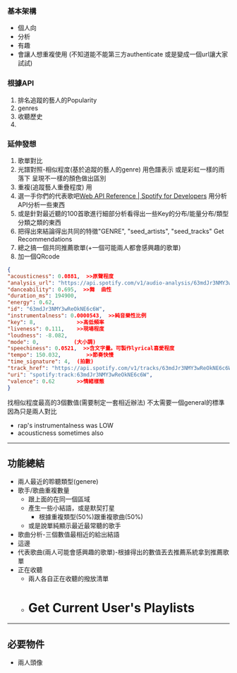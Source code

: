 ### 基本架構
- 個人向
- 分析
- 有趣
- 會讓人想重複使用
(不知道能不能第三方authenticate 或是變成一個url讓大家試試)

### 根據API
1. 排名追蹤的藝人的Popularity
1. genres
2. 收聽歷史
3. 

### 延伸發想
1. 歌單對比
2. 光譜對照-相似程度(基於追蹤的藝人的genre) 用色譜表示 或是彩虹一樣的雨落下 呈現不一樣的顏色做出區別
3. 重複(追蹤藝人重疊程度) 用
4. 選一手你們的代表歌吧[Web API Reference | Spotify for Developers](https://developer.spotify.com/documentation/web-api/reference/get-audio-features)
用分析API分析一些東西
1. 或是針對最近聽的100首歌進行細部分析看得出一些Key的分布/能量分布/類型分類之類的東西
1. 把得出來結論得出共同的特徵"GENRE", "seed_artists", "seed_tracks" Get Recommendations
2. 總之搞一個共同推薦歌單(+一個可能兩人都會感興趣的歌單)
3. 加一個QRcode
```json
{  
"acousticness": 0.0881,  >>原聲程度
"analysis_url": "https://api.spotify.com/v1/audio-analysis/63mdJr3NMY3wReOkNE6c6W",  
"danceability": 0.695,  >>舞  曲性
"duration_ms": 194900,  
"energy": 0.62,  
"id": "63mdJr3NMY3wReOkNE6c6W",  
"instrumentalness": 0.0000543,  >>純音樂性比例
"key": 8,             >>高低頻率
"liveness": 0.111,    >>現場程度
"loudness": -8.082,  
"mode": 0,           (大小調)
"speechiness": 0.0521,  >>含文字量。可製作lyrical喜愛程度
"tempo": 150.032,        >>節奏快慢
"time_signature": 4,  (拍數)
"track_href": "https://api.spotify.com/v1/tracks/63mdJr3NMY3wReOkNE6c6W",  "type": "audio_features",  
"uri": "spotify:track:63mdJr3NMY3wReOkNE6c6W",  
"valence": 0.62       >>情緒樣態
}
```
找相似程度最高的3個數值(需要制定一套相近辦法)
不太需要一個general的標準 因為只是兩人對比

- rap's instrumentalness was LOW
- acousticness sometimes also
----
## 功能總結
- 兩人最近的聆聽類型(genere)
- 歌手/歌曲重複數量
	- 跟上面的在同一個區域
	- 產生一些小結語，或是默契打星
		- 根據重複類型(50%)跟重複歌曲(50%)
	- 或是說單純顯示最近最常聽的歌手
- 歌曲分析-三個數值最相近的給出結語
- 這邊
- 代表歌曲(兩人可能會感興趣的歌單)-根據得出的數值丟去推薦系統拿到推薦歌單
- 正在收聽
	- 兩人各自正在收聽的撥放清單
	- # Get Current User's Playlists

---
## 必要物件
- 兩人頭像